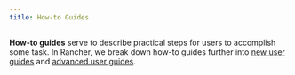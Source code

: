 ```yaml
---
title: How-to Guides
---
```


**How-to guides** serve to describe practical steps for users to accomplish some task. In Rancher, we break down how-to guides further into [new user guides](../docs/pages-for-subheaders/new-user-guides.md) and [advanced user guides](../docs/pages-for-subheaders/advanced-user-guides.md).